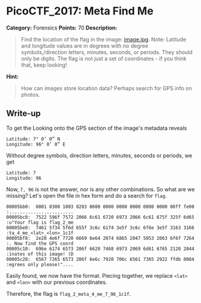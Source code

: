 # PicoCTF_2017: Meta Find Me

**Category:** Forensics
**Points:** 70
**Description:**

>Find the location of the flag in the image: [image.jpg](image.jpg). Note: Latitude and longitude values are in degrees with no degree symbols,/direction letters, minutes, seconds, or periods. They should only be digits. The flag is not just a set of coordinates - if you think that, keep looking!

**Hint:**

>How can images store location data? Perhaps search for GPS info on photos.

## Write-up

To get the
Looking onto the GPS section of the image's metadata reveals

    Latitude: 7° 0’ 0” N
    Longitude: 96° 0’ 0” E

Without degree symbols, direction letters, minutes, seconds or periods, we get
    
    Latitude: 7
    Longitude: 96

Now, `7, 96` is not the answer, nor is any other combinations. So what are we missing? Let's open the file in hex form and do a search for `flag`.

    00005bb0:  0001 0300 1003 0203 0600 0000 0000 0000 0000 0000 00ff fe00  :........................
    00005bc8:  7522 596f 7572 2066 6c61 6720 6973 2066 6c61 675f 325f 6d65  :u"Your flag is flag_2_me
    00005be0:  7461 5f34 5f6d 655f 3c6c 6174 3e5f 3c6c 6f6e 3e5f 3163 3166  :ta_4_me_<lat>_<lon>_1c1f
    00005bf8:  2e20 4e6f 7720 6669 6e64 2074 6865 2047 5053 2063 6f6f 7264  :. Now find the GPS coord
    00005c10:  696e 6174 6573 206f 6620 7468 6973 2069 6d61 6765 2120 2844  :inates of this image! (D
    00005c28:  6567 7265 6573 206f 6e6c 7920 706c 6561 7365 2922 ffdb 0084  :egrees only please)"....

Easily found, we now have the format. Piecing together, we replace `<lat>` and `<lon>` with our previous coordinates.

Therefore, the flag is `flag_2_meta_4_me_7_96_1c1f`.
<!--stackedit_data:
eyJoaXN0b3J5IjpbMTExMDg1Nzg3XX0=
-->